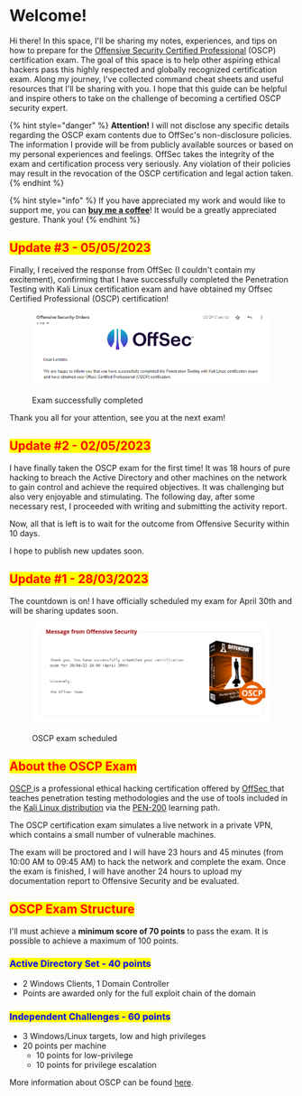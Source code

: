 # Welcome!

Hi there! In this space, I'll be sharing my notes, experiences, and tips on how to prepare for the  [Offensive Security Certified Professional](https://www.offsec.com/courses/pen-200/) (OSCP) certification exam. The goal of this space is to help other aspiring ethical hackers pass this highly respected and globally recognized certification exam. Along my journey, I've collected command cheat sheets and useful resources that I'll be sharing with you. I hope that this guide can be helpful and inspire others to take on the challenge of becoming a certified OSCP security expert.

{% hint style="danger" %}
**Attention!** I will not disclose any specific details regarding the OSCP exam contents due to OffSec's non-disclosure policies. The information I provide will be from publicly available sources or based on my personal experiences and feelings. OffSec takes the integrity of the exam and certification process very seriously. Any violation of their policies may result in the revocation of the OSCP certification and legal action taken.
{% endhint %}

{% hint style="info" %}
If you have appreciated my work and would like to support me, you can [**buy me a coffee**](https://www.buymeacoffee.com/lorensts)! It would be a greatly appreciated gesture. Thank you!
{% endhint %}

## <mark style="color:red;">Update #3 - 05/05/2023</mark>

Finally, I received the response from OffSec (I couldn't contain my excitement), confirming that I have successfully completed the Penetration Testing with Kali Linux certification exam and have obtained my Offsec Certified Professional (OSCP) certification!

<figure><img src=".gitbook/assets/image (17).png" alt=""><figcaption><p>Exam successfully completed</p></figcaption></figure>

Thank you all for your attention, see you at the next exam!

## <mark style="color:red;">Update #2 - 02/05/2023</mark>

I have finally taken the OSCP exam for the first time! It was 18 hours of pure hacking to breach the Active Directory and other machines on the network to gain control and achieve the required objectives. It was challenging but also very enjoyable and stimulating. The following day, after some necessary rest, I proceeded with writing and submitting the activity report.&#x20;

Now, all that is left is to wait for the outcome from Offensive Security within 10 days.&#x20;

I hope to publish new updates soon.

## <mark style="color:red;">Update #1 - 28/03/2023</mark>

The countdown is on! I have officially scheduled my exam for April 30th and will be sharing updates soon.

<figure><img src=".gitbook/assets/image (11).png" alt=""><figcaption><p>OSCP exam scheduled</p></figcaption></figure>

## <mark style="color:red;">About the OSCP Exam</mark>

[OSCP ](https://en.wikipedia.org/wiki/OffSec\_Certified\_Professional)is a professional ethical hacking certification offered by [OffSec ](https://www.offsec.com/)that teaches penetration testing methodologies and the use of tools included in the [Kali Linux distribution](https://www.kali.org/) via the [PEN-200](https://www.offsec.com/courses/pen-200/) learning path.

The OSCP certification exam simulates a live network in a private VPN, which contains a small number of vulnerable machines.

The exam will be proctored and I will have 23 hours and 45 minutes (from 10:00 AM to 09:45 AM) to hack the network and complete the exam. Once the exam is finished, I will have another 24 hours to upload my documentation report to Offensive Security and be evaluated.

## <mark style="color:red;">OSCP Exam Structure</mark> <a href="#h_01gftcv6yn1bfy0dbxqh6awh81" id="h_01gftcv6yn1bfy0dbxqh6awh81"></a>

I'll must achieve a **minimum score of 70 points** to pass the exam. It is possible to achieve a maximum of 100 points.

### <mark style="color:blue;">**Active Directory Set - 40 points**</mark>

* 2 Windows Clients, 1 Domain Controller
* Points are awarded only for the full exploit chain of the domain

### <mark style="color:blue;">**Independent Challenges - 60 points**</mark>

* 3 Windows/Linux targets, low and high privileges
* 20 points per machine
  * 10 points for low-privilege
  * 10 points for privilege escalation

More information about OSCP can be found [here](https://help.offsec.com/hc/en-us/articles/360040165632-OSCP-Exam-Guide).
